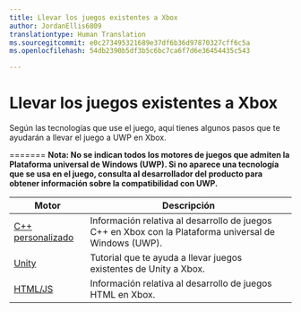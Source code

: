 ```yaml
---
title: Llevar los juegos existentes a Xbox
author: JordanEllis6809
translationtype: Human Translation
ms.sourcegitcommit: e0c273495321689e37df6b36d97870327cff6c5a
ms.openlocfilehash: 54db2390b5df3b5c6bc7ca6f7d6e36454435c543

---
```


# Llevar los juegos existentes a Xbox


Según las tecnologías que use el juego, aquí tienes algunos pasos que te ayudarán a llevar el juego a UWP en Xbox.

=======
**Nota: No se indican todos los motores de juegos que admiten la Plataforma universal de Windows (UWP). Si no aparece una tecnología que se usa en el juego, consulta al desarrollador del producto para obtener información sobre la compatibilidad con UWP.**

| Motor      | Descripción |
|------------|-------------|
|[C++ personalizado](development-lanes-custom-cpp.md)| Información relativa al desarrollo de juegos C++ en Xbox con la Plataforma universal de Windows (UWP). |
|[Unity](development-lanes-unity.md)| Tutorial que te ayuda a llevar juegos existentes de Unity a Xbox. |
|[HTML/JS](development-lanes-html.md)| Información relativa al desarrollo de juegos HTML en Xbox. |



<!--HONumber=Jul16_HO1-->


